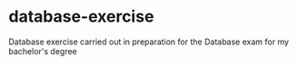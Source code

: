 # database-exercise
Database exercise carried out in preparation for the Database exam for my bachelor's degree
